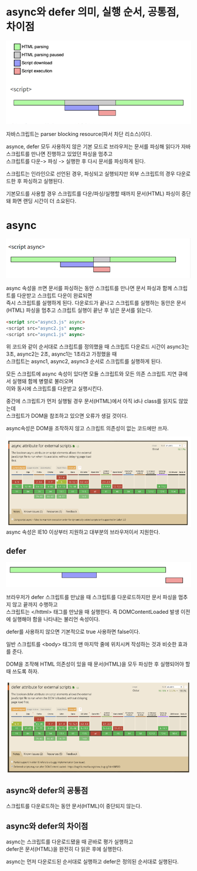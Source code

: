 # async와 defer 의미, 실행 순서, 공통점, 차이점
![async1](./async1.png)

자바스크립트는 parser blocking resource(파서 차단 리소스)이다.

asynce, defer 모두 사용하지 않은 기본 모드로 브라우저는 문서를 파싱해 읽다가 자바스크립트를 만나면 진행하고 있었던 파싱을 멈추고  
스크립트를 다운-> 파싱 -> 실행한 후 다시 문서를 파싱하게 된다.

스크립트는 인라인으로 선언된 경우, 파싱되고 실행되지만 외부 스크립트의 경우 다운로드한 후 파싱하고 실행된다. 

기본모드를 사용할 경우 스크립트를 다운/파싱/실행할 때까지 문서(HTML) 파싱이 중단돼 화면 랜딩 시간이 더 소요된다.


# async
![async1](./async2.png)

async 속성을 쓰면 문서를 파싱하는 동안 스크립트를 만나면 문서 파싱과 함께 스크립트를 다운받고 스크립트 다운이 완료되면  
즉시 스크립트를 실행하게 된다. 다운로드가 끝나고 스크립트를 실행하는 동안은 문서(HTML) 파싱을 멈추고 스크립트 실행이 끝난 후 남은 문서를 읽는다.

```html
<script src="async3.js" async>
<script src="async2.js" async>
<script src="async1.js" async>
  ```
  
위 코드와 같이 순서대로 스크립트를 정의했을 때 스크립트 다운로드 시간이 async3는 3초, async2는 2초, async1는 1초라고 가정했을 때  
스크립트는 async1, async2, async3 순서로 스크립트를 실행하게 된다.

 

모든 스크립트에 async 속성이 있다면 모듈 스크립트와 모든 의존 스크립트 지연 큐에서 실행돼 함께 병렬로 불러오며  
이와 동시에 스크립트를 다운받고 실행시킨다.

 

중간에 스크립트가 먼저 실행될 경우 문서(HTML)에서 아직 id나 class를 읽지도 않았는데  
스크립트가 DOM을 참조하고 있으면 오류가 생길 것이다.

async속성은 DOM을 조작하지 않고 스크립트 의존성이 없는 코드에만 쓰자.

![async1](./async3.png)
async 속성은 IE10 이상부터 지원하고 대부분의 브라우저이서 지원한다.

## defer
![async1](./async4.png)

브라우저가 defer 스크립트를 만났을 때 스크립트를 다운로드하지만 문서 파싱을 멈추지 않고 끝까지 수행하고  
스크립트는 \</httml> 태그를 만났을 때 실행한다. 즉 DOMContentLoaded 발생 이전에 실행해야 함을 나타내는 불리언 속성이다.

defer를 사용하지 않으면 기본적으로 true 사용하면 false이다.

일반 스크립트를 \<body> 태그의 맨 마지막 줄에 위치시켜 작성하는 것과 비슷한 효과를 준다.

DOM을 조작해 HTML 의존성이 있을 때 문서(HTML)을 모두 파싱한 후 실행되어야 할 때 쓰도록 하자.

![async1](./async5.png)


## async와 defer의 공통점 
스크립트를 다운로드하는 동안 문서(HTML)이 중단되지 않는다.

 
## async와 defer의 차이점
async는 스크립트를 다운로드됐을 때 곧바로 평가 실행하고  
defer은 문서(HTML)을 완전히 다 읽은 후에 실행한다.

async는 먼저 다운로드된 순서대로 실행하고 defer은 정의된 순서대로 실행된다.
